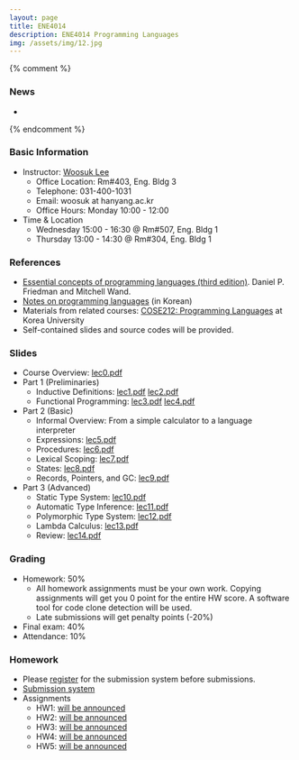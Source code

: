 ```yaml
---
layout: page
title: ENE4014
description: ENE4014 Programming Languages
img: /assets/img/12.jpg
---
```


{% comment %}
### News
* 
{% endcomment %}


### Basic Information
* Instructor: [Woosuk Lee](http://psl.hanynag.ac.kr)
  * Office Location: Rm#403, Eng. Bldg 3 
  * Telephone: 031-400-1031 
  * Email: woosuk at hanyang.ac.kr 
  * Office Hours: Monday 10:00 - 12:00 
* Time & Location
  * Wednesday 15:00 - 16:30 @ Rm#507, Eng. Bldg 1
  * Thursday 13:00 - 14:30 @ Rm#304, Eng. Bldg 1

### References
* [Essential concepts of programming languages (third edition)](http://www.amazon.com/gp/product/0262062798?ie=UTF8&tag=ucmbread-20&linkCode=as2&camp=1789&creative=9325&creativeASIN=0262062798). Daniel P. Friedman and Mitchell Wand.
* [Notes on programming languages](http://prl.korea.ac.kr/~pronto/home/courses/cose212/2018/pl-book-draft.pdf) (in Korean)
* Materials from related courses: [COSE212: Programming Languages](http://prl.korea.ac.kr/~pronto/home/courses/cose212/2018/) at Korea University
* Self-contained slides and source codes will be provided.

### Slides
* Course Overview: <a href="{{ page.profile.image | prepend: '/assets/course/ene4014/lec0.pdf' | prepend: site.baseurl | prepend: site.url }}">lec0.pdf</a>
* Part 1 (Preliminaries)
  * Inductive Definitions: <a href="{{ page.profile.image | prepend: '/assets/course/ene4014/lec1.pdf' | prepend: site.baseurl | prepend: site.url }}">lec1.pdf</a>  <a href="{{ page.profile.image | prepend: '/assets/course/ene4014/lec2.pdf' | prepend: site.baseurl | prepend: site.url }}">lec2.pdf</a>
  * Functional Programming: [lec3.pdf]() [lec4.pdf]()
* Part 2 (Basic)
  * Informal Overview: From a simple calculator to a language interpreter
  * Expressions: [lec5.pdf]()
  * Procedures: [lec6.pdf]()
  * Lexical Scoping: [lec7.pdf]()
  * States: [lec8.pdf]()
  * Records, Pointers, and GC: [lec9.pdf]()
* Part 3 (Advanced)
  * Static Type System: [lec10.pdf]()
  * Automatic Type Inference: [lec11.pdf]()
  * Polymorphic Type System: [lec12.pdf]()
  * Lambda Calculus: [lec13.pdf]()
  * Review: [lec14.pdf]()

### Grading
* Homework: 50%
  * All homework assignments must be your own work. Copying assignments will get you 0 point for the entire HW score. A software tool for code clone detection will be used. 
  * Late submissions will get penalty points (-20%)
* Final exam: 40% 
* Attendance: 10% 


### Homework
* Please [register](http://psl.hanyang.ac.kr/ene4014/index.pl?action=regin) for the submission system before submissions.
* [Submission system](http://psl.hanyang.ac.kr/ene4014/)
* Assignments 
  * HW1: [will be announced]()
  * HW2: [will be announced]()
  * HW3: [will be announced]()
  * HW4: [will be announced]()
  * HW5: [will be announced]()

